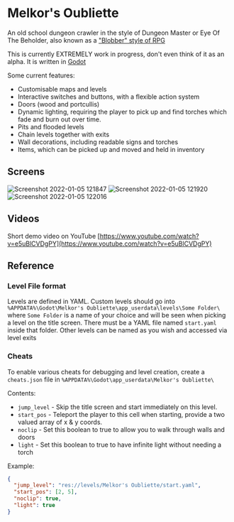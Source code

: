 # Melkor's Oubliette 

An old school dungeon crawler in the style of Dungeon Master or Eye Of The Beholder, also known as a ["Blobber" style of RPG](https://www.giantbomb.com/blobber/3015-8752/#:~:text=Blobber%20is%20a%20slang%20term,entity%20in%20the%20game%20world.&text=Functionally%2C%20this%20means%20that%20the,acts%20as%20a%20single%20unit.)

This is currently EXTREMELY work in progress, don't even think of it as an alpha. It is written in [Godot](https://godotengine.org/)

Some current features:
- Customisable maps and levels
- Interactive switches and buttons, with a flexible action system
- Doors (wood and portcullis)
- Dynamic lighting, requiring the player to pick up and find torches which fade and burn out over time.
- Pits and flooded levels
- Chain levels together with exits
- Wall decorations, including readable signs and torches
- Items, which can be picked up and moved and held in inventory

## Screens

![Screenshot 2022-01-05 121847](https://user-images.githubusercontent.com/14982936/148216736-7dbdaa47-ca78-4a77-a10f-5443fd85c0dc.png)
![Screenshot 2022-01-05 121920](https://user-images.githubusercontent.com/14982936/148216741-1aa24865-f20e-481f-8a1c-cb38219c9a40.png)
![Screenshot 2022-01-05 122016](https://user-images.githubusercontent.com/14982936/148216743-a3978f1a-e350-470a-8e59-fbd7f9abc783.png)

## Videos

Short demo video on YouTube
[https://www.youtube.com/watch?v=e5uBlCVDgPY](https://www.youtube.com/watch?v=e5uBlCVDgPY)


## Reference

### Level File format

Levels are defined in YAML. Custom levels should go into `%APPDATA%\Godot\Melkor's Oubliette\app_userdata\levels\Some Folder\` where `Some Folder` is a name of your choice and will be seen when picking a level on the title screen. There must be a YAML file named `start.yaml` inside that folder. Other levels can be named as you wish and accessed via level exits

### Cheats

To enable various cheats for debugging and level creation, create a `cheats.json` file in `%APPDATA%\Godot\app_userdata\Melkor's Oubliette\`

Contents:
- `jump_level` - Skip the title screen and start immediately on this level.
- `start_pos` - Teleport the player to this cell when starting, provide a two valued array of x & y coords.
- `noclip` - Set this boolean to true to allow you to walk through walls and doors
- `light` - Set this boolean to true to have infinite light without needing a torch

Example:

```json
{
  "jump_level": "res://levels/Melkor's Oubliette/start.yaml",
  "start_pos": [2, 5],
  "noclip": true,
  "light": true
}
